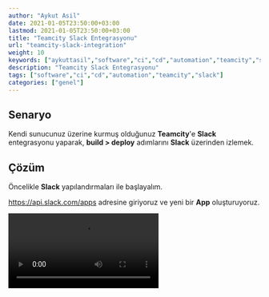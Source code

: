 ```yaml
---
author: "Aykut Asil"
date: 2021-01-05T23:50:00+03:00
lastmod: 2021-01-05T23:50:00+03:00
title: "Teamcity Slack Entegrasyonu"
url: "teamcity-slack-integration"
weight: 10
keywords: ["aykuttasil","software","ci","cd","automation","teamcity","slack"]
description: "Teamcity Slack Entegrasyonu"
tags: ["software","ci","cd","automation","teamcity","slack"]
categories: ["genel"]
---
```


## Senaryo

Kendi sunucunuz üzerine kurmuş olduğunuz **Teamcity**'e **Slack** entegrasyonu yaparak, **build > deploy** adımlarını **Slack** üzerinden izlemek.

## Çözüm

Öncelikle **Slack** yapılandırmaları ile başlayalım.

https://api.slack.com/apps adresine giriyoruz ve yeni bir **App** oluşturuyoruz.

<video src="/video/slack_app_step1.mov">

## Kaynaklar

- <https://www.jetbrains.com/help/youtrack/standalone/Slack-Integration-HTML.html>
- <https://www.jetbrains.com/help/teamcity/notifications.html#Slack+Notifier>
- <https://api.slack.com/apps>